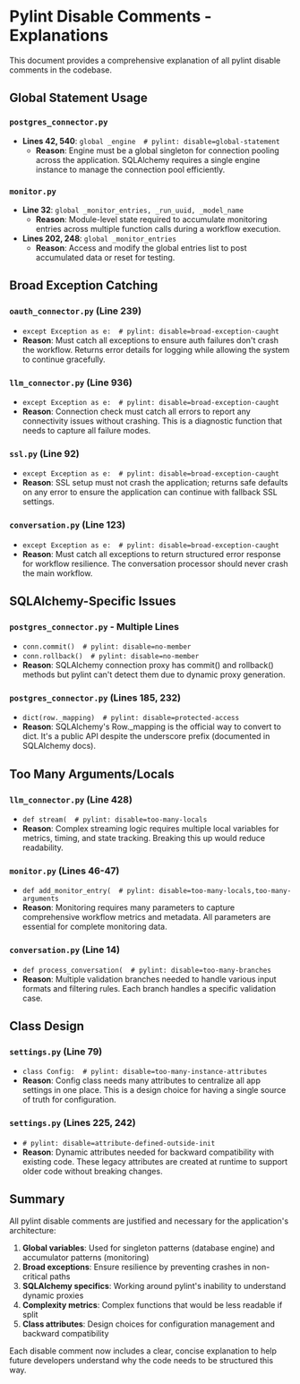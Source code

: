 # Pylint Disable Comments - Explanations

This document provides a comprehensive explanation of all pylint disable comments in the codebase.

## Global Statement Usage

### `postgres_connector.py`
- **Lines 42, 540**: `global _engine  # pylint: disable=global-statement`
  - **Reason**: Engine must be a global singleton for connection pooling across the application. SQLAlchemy requires a single engine instance to manage the connection pool efficiently.

### `monitor.py`
- **Line 32**: `global _monitor_entries, _run_uuid, _model_name`
  - **Reason**: Module-level state required to accumulate monitoring entries across multiple function calls during a workflow execution.
- **Lines 202, 248**: `global _monitor_entries`
  - **Reason**: Access and modify the global entries list to post accumulated data or reset for testing.

## Broad Exception Catching

### `oauth_connector.py` (Line 239)
- `except Exception as e:  # pylint: disable=broad-exception-caught`
- **Reason**: Must catch all exceptions to ensure auth failures don't crash the workflow. Returns error details for logging while allowing the system to continue gracefully.

### `llm_connector.py` (Line 936)
- `except Exception as e:  # pylint: disable=broad-exception-caught`
- **Reason**: Connection check must catch all errors to report any connectivity issues without crashing. This is a diagnostic function that needs to capture all failure modes.

### `ssl.py` (Line 92)
- `except Exception as e:  # pylint: disable=broad-exception-caught`
- **Reason**: SSL setup must not crash the application; returns safe defaults on any error to ensure the application can continue with fallback SSL settings.

### `conversation.py` (Line 123)
- `except Exception as e:  # pylint: disable=broad-exception-caught`
- **Reason**: Must catch all exceptions to return structured error response for workflow resilience. The conversation processor should never crash the main workflow.

## SQLAlchemy-Specific Issues

### `postgres_connector.py` - Multiple Lines
- `conn.commit()  # pylint: disable=no-member`
- `conn.rollback()  # pylint: disable=no-member`
- **Reason**: SQLAlchemy connection proxy has commit() and rollback() methods but pylint can't detect them due to dynamic proxy generation.

### `postgres_connector.py` (Lines 185, 232)
- `dict(row._mapping)  # pylint: disable=protected-access`
- **Reason**: SQLAlchemy's Row._mapping is the official way to convert to dict. It's a public API despite the underscore prefix (documented in SQLAlchemy docs).

## Too Many Arguments/Locals

### `llm_connector.py` (Line 428)
- `def stream(  # pylint: disable=too-many-locals`
- **Reason**: Complex streaming logic requires multiple local variables for metrics, timing, and state tracking. Breaking this up would reduce readability.

### `monitor.py` (Lines 46-47)
- `def add_monitor_entry(  # pylint: disable=too-many-locals,too-many-arguments`
- **Reason**: Monitoring requires many parameters to capture comprehensive workflow metrics and metadata. All parameters are essential for complete monitoring data.

### `conversation.py` (Line 14)
- `def process_conversation(  # pylint: disable=too-many-branches`
- **Reason**: Multiple validation branches needed to handle various input formats and filtering rules. Each branch handles a specific validation case.

## Class Design

### `settings.py` (Line 79)
- `class Config:  # pylint: disable=too-many-instance-attributes`
- **Reason**: Config class needs many attributes to centralize all app settings in one place. This is a design choice for having a single source of truth for configuration.

### `settings.py` (Lines 225, 242)
- `# pylint: disable=attribute-defined-outside-init`
- **Reason**: Dynamic attributes needed for backward compatibility with existing code. These legacy attributes are created at runtime to support older code without breaking changes.

## Summary

All pylint disable comments are justified and necessary for the application's architecture:

1. **Global variables**: Used for singleton patterns (database engine) and accumulator patterns (monitoring)
2. **Broad exceptions**: Ensure resilience by preventing crashes in non-critical paths
3. **SQLAlchemy specifics**: Working around pylint's inability to understand dynamic proxies
4. **Complexity metrics**: Complex functions that would be less readable if split
5. **Class attributes**: Design choices for configuration management and backward compatibility

Each disable comment now includes a clear, concise explanation to help future developers understand why the code needs to be structured this way.